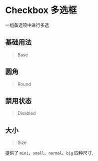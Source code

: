 <!-- @api: OtCheckbox.vue/OtCheckboxAPI.md -->

# Checkbox 多选框

一组备选项中进行多选

## 基础用法

> Base



## 圆角

> Round



## 禁用状态

> Disabled



## 大小

> Size

提供了 `mini`、`small`、`normal`、`big` 四种尺寸.
